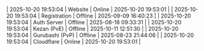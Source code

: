 | 2025-10-20 19:53:04 | Website | Online | 2025-10-20 19:53:01 |
| 2025-10-20 19:53:04 | Registration | Offline | 2025-09-09 16:40:23 |
| 2025-10-20 19:53:04 | Auth Server | Offline | 2025-08-18 09:33:31 |
| 2025-10-20 19:53:04 | Kezan (PvE) | Offline | 2025-10-11 12:51:30 |
| 2025-10-20 19:53:04 | Gurubashi (PvP) | Offline | 2025-08-23 21:44:06 |
| 2025-10-20 19:53:04 | Cloudflare | Online | 2025-10-20 19:53:01 |

